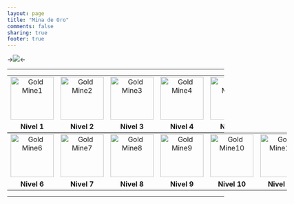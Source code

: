 ```yaml
---
layout: page
title: "Mina de Oro"
comments: false
sharing: true
footer: true
---
```


->![](http://img2.wikia.nocookie.net/__cb20130217142847/clashofclans/images/thumb/0/0d/Gold_Mine11.png/250px-Gold_Mine11.png)<-

---

<table style="text-align:center; margin:auto; width: 100%;">

<tr>
<td><img src="http://img3.wikia.nocookie.net/__cb20130217142831/clashofclans/images/thumb/b/bf/Gold_Mine1.png/100px-Gold_Mine1.png" 	 alt="Gold Mine1"  	class="" 	 	data-image-key="Gold_Mine1.png" 	data-image-name="Gold Mine1.png" 	 	 width="100"  	 height="100"  	 	 	 	>
</td><td><img src="http://img3.wikia.nocookie.net/__cb20130217142832/clashofclans/images/thumb/5/55/Gold_Mine2.png/100px-Gold_Mine2.png" 	 alt="Gold Mine2"  	class="" 	 	data-image-key="Gold_Mine2.png" 	data-image-name="Gold Mine2.png" 	 	 width="100"  	 height="100"  	 	 	 	>
</td><td><img src="http://img2.wikia.nocookie.net/__cb20130217142832/clashofclans/images/thumb/e/e4/Gold_Mine3.png/100px-Gold_Mine3.png" 	 alt="Gold Mine3"  	class="" 	 	data-image-key="Gold_Mine3.png" 	data-image-name="Gold Mine3.png" 	 	 width="100"  	 height="100"  	 	 	 	>
</td><td><img src="http://img3.wikia.nocookie.net/__cb20130217142832/clashofclans/images/thumb/9/97/Gold_Mine4.png/100px-Gold_Mine4.png" 	 alt="Gold Mine4"  	class="" 	 	data-image-key="Gold_Mine4.png" 	data-image-name="Gold Mine4.png" 	 	 width="100"  	 height="100"  	 	 	 	>
</td><td><img src="http://img4.wikia.nocookie.net/__cb20130217142832/clashofclans/images/thumb/1/1a/Gold_Mine5.png/100px-Gold_Mine5.png" 	 alt="Gold Mine5"  	class="" 	 	data-image-key="Gold_Mine5.png" 	data-image-name="Gold Mine5.png" 	 	 width="100"  	 height="100"  	 	 	 	>
</td></tr>
<tr>
<td><b>Nivel 1</b>
</td><td><b>Nivel 2</b>
</td><td><b>Nivel 3</b>
</td><td><b>Nivel 4</b>
</td><td><b>Nivel 5</b>
</td></tr></table>
<table style="text-align:center; margin:auto; width: 650px;">

<tr>
<td><img src="http://img4.wikia.nocookie.net/__cb20130217142833/clashofclans/images/thumb/8/86/Gold_Mine6.png/100px-Gold_Mine6.png" 	 alt="Gold Mine6"  	class="" 	 	data-image-key="Gold_Mine6.png" 	data-image-name="Gold Mine6.png" 	 	 width="100"  	 height="100"  	 	 	 	>
</td><td><img src="http://img3.wikia.nocookie.net/__cb20130217142833/clashofclans/images/thumb/1/11/Gold_Mine7.png/100px-Gold_Mine7.png" 	 alt="Gold Mine7"  	class="" 	 	data-image-key="Gold_Mine7.png" 	data-image-name="Gold Mine7.png" 	 	 width="100"  	 height="100"  	 	 	 	>
</td><td><img src="http://img4.wikia.nocookie.net/__cb20130217142833/clashofclans/images/thumb/5/52/Gold_Mine8.png/100px-Gold_Mine8.png" 	 alt="Gold Mine8"  	class="" 	 	data-image-key="Gold_Mine8.png" 	data-image-name="Gold Mine8.png" 	 	 width="100"  	 height="100"  	 	 	 	>
</td><td><img src="http://img2.wikia.nocookie.net/__cb20130217142834/clashofclans/images/thumb/b/bf/Gold_Mine9.png/100px-Gold_Mine9.png" 	 alt="Gold Mine9"  	class="" 	 	data-image-key="Gold_Mine9.png" 	data-image-name="Gold Mine9.png" 	 	 width="100"  	 height="100"  	 	 	 	>
</td><td><img src="http://img2.wikia.nocookie.net/__cb20130217142834/clashofclans/images/thumb/e/eb/Gold_Mine10.png/100px-Gold_Mine10.png" 	 alt="Gold Mine10"  	class="" 	 	data-image-key="Gold_Mine10.png" 	data-image-name="Gold Mine10.png" 	 	 width="100"  	 height="100"  	 	 	 	>
</td><td><img src="http://img2.wikia.nocookie.net/__cb20130217142847/clashofclans/images/thumb/0/0d/Gold_Mine11.png/100px-Gold_Mine11.png" 	 alt="Gold Mine11"  	class="" 	 	data-image-key="Gold_Mine11.png" 	data-image-name="Gold Mine11.png" 	 	 width="100"  	 height="100"  	 	 	 	>
</td></tr>
<tr>
<td><b>Nivel 6</b>
</td><td><b>Nivel 7</b>
</td><td><b>Nivel 8</b>
</td><td><b>Nivel 9</b>
</td><td><b>Nivel 10</b>
</td><td><b>Nivel 11</b>
</td></tr></table>

---
